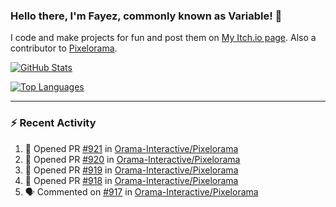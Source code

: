 ### Hello there, I'm Fayez, commonly known as Variable! 👋
I code and make projects for fun and post them on [My Itch.io page](https://variable-industries.itch.io/). Also a contributor to [Pixelorama](https://github.com/Orama-Interactive/Pixelorama).

[![GitHub Stats](https://github-readme-stats.vercel.app/api/?username=Variable-ind&show_icons=true&theme=merko)](https://github.com/anuraghazra/github-readme-stats)

[![Top Languages](https://github-readme-stats.vercel.app/api/top-langs/?username=Variable-ind&layout=compact&theme=merko)](https://github.com/anuraghazra/github-readme-stats)

---

### :zap: Recent Activity

<!--START_SECTION:activity-->
1. 💪 Opened PR [#921](https://github.com/Orama-Interactive/Pixelorama/pull/921) in [Orama-Interactive/Pixelorama](https://github.com/Orama-Interactive/Pixelorama)
2. 💪 Opened PR [#920](https://github.com/Orama-Interactive/Pixelorama/pull/920) in [Orama-Interactive/Pixelorama](https://github.com/Orama-Interactive/Pixelorama)
3. 💪 Opened PR [#919](https://github.com/Orama-Interactive/Pixelorama/pull/919) in [Orama-Interactive/Pixelorama](https://github.com/Orama-Interactive/Pixelorama)
4. 💪 Opened PR [#918](https://github.com/Orama-Interactive/Pixelorama/pull/918) in [Orama-Interactive/Pixelorama](https://github.com/Orama-Interactive/Pixelorama)
5. 🗣 Commented on [#917](https://github.com/Orama-Interactive/Pixelorama/issues/917#issuecomment-1752138999) in [Orama-Interactive/Pixelorama](https://github.com/Orama-Interactive/Pixelorama)
<!--END_SECTION:activity-->

<!--
**Variable-ind/Variable-ind** is a ✨ _special_ ✨ repository because its `README.md` (this file) appears on your GitHub profile.

Here are some ideas to get you started:
- 🌱 I’m currently studying at ...
- 🔭 I’m currently working on ...
- 👯 I’m looking to collaborate on ...
- 🤔 I’m looking for help with ...
- 💬 Ask me about ...
- 📫 How to reach me: ...
- ⚡ Fun fact: ...
-->
